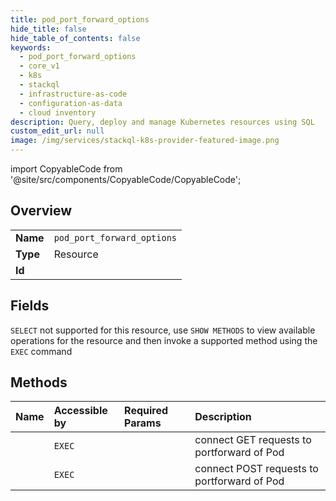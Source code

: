 ```yaml
---
title: pod_port_forward_options
hide_title: false
hide_table_of_contents: false
keywords:
  - pod_port_forward_options
  - core_v1
  - k8s    
  - stackql
  - infrastructure-as-code
  - configuration-as-data
  - cloud inventory
description: Query, deploy and manage Kubernetes resources using SQL
custom_edit_url: null
image: /img/services/stackql-k8s-provider-featured-image.png
---
```


import CopyableCode from '@site/src/components/CopyableCode/CopyableCode';




## Overview
<table><tbody>
<tr><td><b>Name</b></td><td><code>pod_port_forward_options</code></td></tr>
<tr><td><b>Type</b></td><td>Resource</td></tr>
<tr><td><b>Id</b></td><td><CopyableCode code="k8s.core_v1.pod_port_forward_options" /></td></tr>
</tbody></table>

## Fields
`SELECT` not supported for this resource, use `SHOW METHODS` to view available operations for the resource and then invoke a supported method using the `EXEC` command  
## Methods
| Name | Accessible by | Required Params | Description |
|:-----|:--------------|:----------------|:------------|
| <CopyableCode code="connectCoreV1GetNamespacedPodPortforward" /> | `EXEC` | <CopyableCode code="name, namespace, cluster_addr, protocol" /> | connect GET requests to portforward of Pod |
| <CopyableCode code="connectCoreV1PostNamespacedPodPortforward" /> | `EXEC` | <CopyableCode code="name, namespace, cluster_addr, protocol" /> | connect POST requests to portforward of Pod |
